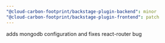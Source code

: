 ```yaml
---
"@cloud-carbon-footprint/backstage-plugin-backend": minor
"@cloud-carbon-footprint/backstage-plugin-frontend": patch
---
```


adds mongodb configuration and fixes react-router bug
